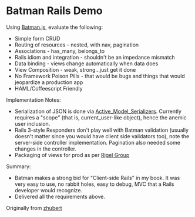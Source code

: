 Batman Rails Demo
=================

Using [Batman.js](http://www.batmanjs.org), evaluate the following:

*   Simple form CRUD
*   Routing of resources - nested, with nav, pagination
*   Associations - has_many, belongs_to
*   Rails idiom and integration - shouldn't be an impedance mismatch
*   Data binding - views change automatically when data does
*   View Composition - weak, strong...just get it done
*   No Framework Poison Pills - that would be bugs and things that would jeopardize a production app
*   HAML/Coffeescript Friendly

Implementation Notes:

*   Serialization of JSON is done via [Active_Model_Serializers](https://github.com/josevalim/active_model_serializers). Currently requires a "scope" (that is, current_user-like object), hence the anemic user inclusion.
*   Rails 3-style Responders don't play well with Batman validation (usually doesn't matter since you would have client side validators too), note the server-side controller implementation. Pagination also needed some changes in the controller.
*   Packaging of views for prod as per [Rigel Group](http://rigelgroupllc.com/wp/blog/batmans-secret-cache)

Summary:

*   Batman makes a strong bid for "Client-side Rails" in my book. It was very easy to use, no rabbit holes, easy to debug, MVC that a Rails developer would recognize.
*   Delivered all the requirements above.

Originally from [zhubert](https://github.com/zhubert/batman-rails-demo)

